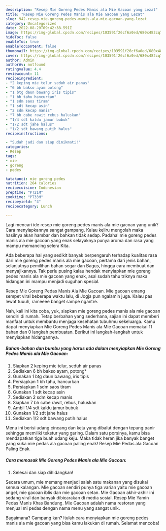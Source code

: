 ```yaml
---
description: "Resep Mie Goreng Pedes Manis ala Mie Gacoan yang Lezat"
title: "Resep Mie Goreng Pedes Manis ala Mie Gacoan yang Lezat"
slug: 942-resep-mie-goreng-pedes-manis-ala-mie-gacoan-yang-lezat
category: Uncategorized
date: 2022-08-20T09:42:38.591Z
image: https://img-global.cpcdn.com/recipes/103591f26cf6a0ed/680x482cq70/mie-goreng-pedes-manis-ala-mie-gacoan-foto-resep-utama.jpg
hideToc: false
enableToc: true
enableTocContent: false
thumbnail: https://img-global.cpcdn.com/recipes/103591f26cf6a0ed/680x482cq70/mie-goreng-pedes-manis-ala-mie-gacoan-foto-resep-utama.jpg
cover: https://img-global.cpcdn.com/recipes/103591f26cf6a0ed/680x482cq70/mie-goreng-pedes-manis-ala-mie-gacoan-foto-resep-utama.jpg
author: Admin
authorAv: notfound
ratingvalue: 4.4
reviewcount: 11
recipeingredient:
- "2 keping mie telur seduh air panas"
- "6 bh bakso ayam potong"
- "1 btg daun bawang iris tipis"
- "1 bh tahu hancurkan"
- "1 sdm saos tiram"
- "1 sdt kecap asin"
- "2 sdm kecap manis"
- "7 bh cabe rawit rebus haluskan"
- "1/4 sdt kaldu jamur bubuk"
- "1/2 sdt jahe halus"
- "1/2 sdt bawang putih halus"
recipeinstructions:

- "Sudah jadi dan siap dinikmati!"
categories:
- Resep
tags:
- mie
- goreng
- pedes

katakunci: mie goreng pedes 
nutrition: 264 calories
recipecuisine: Indonesian
preptime: "PT21M"
cooktime: "PT33M"
recipeyield: "4"
recipecategory: Lunch

---
```





Lagi mencari ide resep mie goreng pedes manis ala mie gacoan yang unik? Cara menyiapkannya sangat gampang. Kalau keliru mengolah maka hasilnya akan hambar dan bahkan tidak sedap. Padahal mie goreng pedes manis ala mie gacoan yang enak selayaknya punya aroma dan rasa yang mampu memancing selera Kita.





Ada beberapa hal yang sedikit banyak berpengaruh terhadap kualitas rasa dari mie goreng pedes manis ala mie gacoan, pertama dari jenis bahan, selanjutnya pemilihan bahan segar dan Bagus, hingga cara membuat dan menyajikannya. Tak perlu pusing kalau hendak menyiapkan mie goreng pedes manis ala mie gacoan yang enak,      asal sudah tahu triknya maka hidangan ini mampu menjadi suguhan spesial.














Resep Mie Goreng Pedas Manis Ala Mie Gacoan. Mie gacoan emang sempet viral beberapa waktu lalu, di Jogja pun ngalamin juga. Kalau pas lewat tuuuh, rameeee banget sampe ngantre.






Nah, kali ini kita coba, yuk, siapkan mie goreng pedes manis ala mie gacoan sendiri di rumah. Tetap berbahan yang sederhana, sajian ini dapat memberi manfaat untuk membantu menjaga kesehatan tubuhmu sekeluarga. Kamu dapat menyiapkan Mie Goreng Pedes Manis ala Mie Gacoan memakai 11 bahan dan 0 langkah pembuatan. Berikut ini langkah-langkah untuk menyiapkan hidangannya.

<!--inarticleads1-->

##### Bahan-bahan dan bumbu yang harus ada dalam menyiapkan Mie Goreng Pedes Manis ala Mie Gacoan:

1. Siapkan 2 keping mie telur, seduh air panas
1. Sediakan 6 bh bakso ayam, potong²
1. Gunakan 1 btg daun bawang, iris tipis
1. Persiapkan 1 bh tahu, hancurkan
1. Persiapkan 1 sdm saos tiram
1. Gunakan 1 sdt kecap asin
1. Sediakan 2 sdm kecap manis
1. Siapkan 7 bh cabe rawit, rebus, haluskan
1. Ambil 1/4 sdt kaldu jamur bubuk
1. Gunakan 1/2 sdt jahe halus
1. Sediakan 1/2 sdt bawang putih halus


Menu ini berisi udang cincang dan keju yang dibalut dengan tepung panir sehingga memiliki tekstur yang garing. Dalam satu porsinya, kamu bisa mendapatkan tiga buah udang keju. Maka tidak heran jika banyak banget yang suka mie pedas ala gacoan paling enak! Resep Mie Pedas ala Gacoan Paling Enak. 

<!--inarticleads2-->

##### Cara memasak Mie Goreng Pedes Manis ala Mie Gacoan:


1. Selesai dan siap dihidangkan!

Secara umum, mie memang menjadi salah satu makanan yang disukai semua kalangan. Mie gacoan sendiri punya tiga varian yaitu mie gacoan angel, mie gacoan iblis dan mie gacoan setan. Mie Gacoan akhir-akhir ini sedang viral dan banyak dibicarakan di media sosial. Resep Mie Yamin Pedas Manis Khas Bandung. Mie Gacoan adalah nama restoran yang menjual mi pedas dengan nama menu yang sangat unik. 

Bagaimana? Gampang kan? Itulah cara menyiapkan mie goreng pedes manis ala mie gacoan yang bisa kamu lakukan di rumah. Selamat mencoba!
